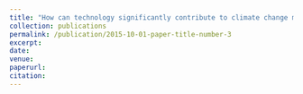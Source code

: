 ```yaml
---
title: "How can technology significantly contribute to climate change mitigation?"
collection: publications
permalink: /publication/2015-10-01-paper-title-number-3
excerpt: 
date:
venue: 
paperurl: 
citation: 
---
```


